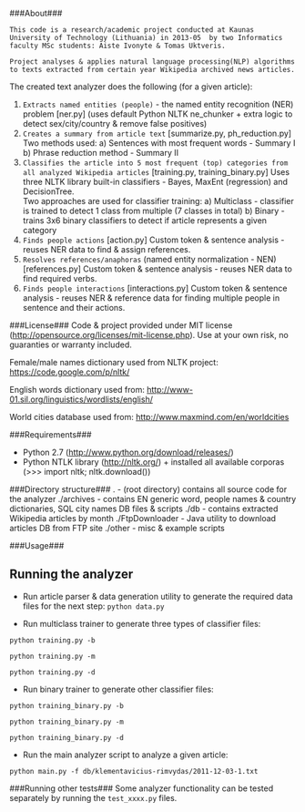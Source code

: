 ###About###

`This code is a research/academic project conducted at Kaunas University of Technology (Lithuania) in 2013-05 
by two Informatics faculty MSc students: Aiste Ivonyte & Tomas Uktveris.` 

`Project analyses & applies natural language processing(NLP) algorithms 
to texts extracted from certain year Wikipedia archived news articles.`

The created text analyzer does the following (for a given article):

1. `Extracts named entities (people)` - the named entity recognition (NER) problem [ner.py] 
	  (uses default Python NLTK ne_chunker + extra logic to detect sex/city/country & remove false positives)
2. `Creates a summary from article text` [summarize.py, ph_reduction.py]
   Two methods used:
		a) Sentences with most frequent words - Summary I 
		b) Phrase reduction method - Summary II
3. `Classifies the article into 5 most frequent (top) categories from all analyzed Wikipedia articles` [training.py, training_binary.py]
   Uses three  NLTK library built-in classifiers - Bayes, MaxEnt (regression) and DecisionTree.<br>Two approaches are used for classifier training:
		a) Multiclass - classifier is trained to detect 1 class from multiple (7 classes in total)
		b) Binary - trains 3x6 binary classifiers to detect if article represents a given category
4. `Finds people actions` [action.py]
	 Custom token & sentence analysis - reuses NER data to find & assign references.
5. `Resolves references/anaphoras` (named entity normalization - NEN) [references.py]
	 Custom token & sentence analysis - reuses NER data to find required verbs.
6. `Finds people interactions` [interactions.py] 
	 Custom token & sentence analysis - reuses NER & reference data for finding multiple people in sentence and their actions.

###License###
Code & project provided under MIT license (http://opensource.org/licenses/mit-license.php). 
Use at your own risk, no guaranties or warranty included.

Female/male names dictionary used from NLTK project: https://code.google.com/p/nltk/

English words dictionary used from: http://www-01.sil.org/linguistics/wordlists/english/

World cities database used from: http://www.maxmind.com/en/worldcities

###Requirements###
* Python 2.7 (http://www.python.org/download/releases/)
* Python NTLK library (http://nltk.org/) + installed all available corporas (>>> import nltk; nltk.download())

###Directory structure###
  . - (root directory) contains all source code for the analyzer
  ./archives - contains EN generic word, people names & country dictionaries, SQL city names DB files & scripts
  ./db - contains extracted Wikipedia articles by month
  ./FtpDownloader - Java utility to download articles DB from FTP site
  ./other - misc & example scripts

###Usage###

Running the analyzer 
------
* Run article parser & data generation utility to generate the required data files for the next step:
`python data.py`
 
* Run multiclass trainer to generate three types of classifier files:

`python training.py -b`

`python training.py -m`

`python training.py -d`

* Run binary trainer to generate other classifier files: 

`python training_binary.py -b`

`python training_binary.py -m`

`python training_binary.py -d`

* Run the main analyzer script to analyze a given article:

`python main.py -f db/klementavicius-rimvydas/2011-12-03-1.txt`

###Running other tests###
Some analyzer functionality can be tested separately by running the `test_xxxx.py` files. 


